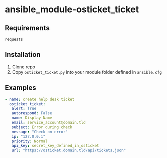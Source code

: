 ansible\_module-osticket\_ticket
================================

Requirements
--------------------------------
`requests`

Installation
--------------------------------
1. Clone repo
2. Copy `osticket_ticket.py` into your module folder defined in `ansible.cfg`

Examples
--------------------------------

```yaml
- name: create help desk ticket
  osticket_ticket:
   alert: True
   autorespond: False
   name: Display Name
   email: service_account@domain.tld
   subject: Error during check
   message: "Check on error"
   ip: "127.0.0.1"
   priority: Normal
   api_key: secret_key_defined_in_osticket
   url: "https://osticket.domain.tld/api/tickets.json" 
```

